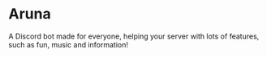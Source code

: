 # Aruna
A Discord bot made for everyone, helping your server with lots of features, such as fun, music and information!